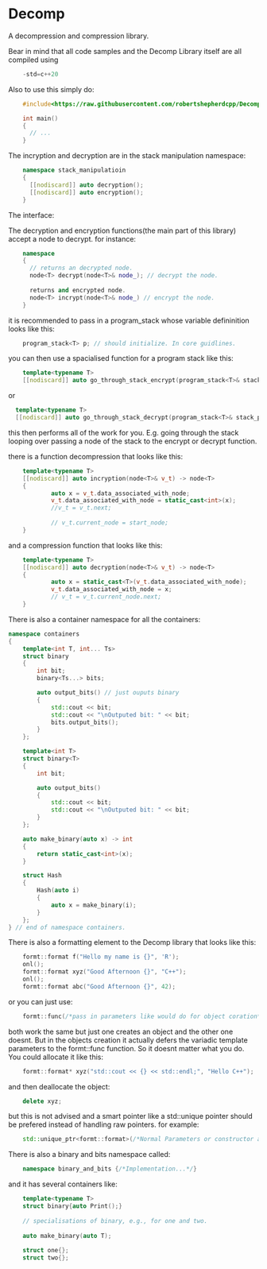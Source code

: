 # Decomp
A decompression and compression library.

Bear in mind that all code samples and the Decomp Library itself are all compiled using
```C++
    -std=c++20
```
 Also to use this simply do:
 ```C++
     #include<https://raw.githubusercontent.com/robertshepherdcpp/Decomp/main/main.cpp>

     int main()
     {
       // ...
     }
 ```
 The incryption and decryption are in the stack manipulation namespace:
 ```C++
     namespace stack_manipulatioin
     {
       [[nodiscard]] auto decryption();
       [[nodiscard]] auto encryption();
     }
``` 
The interface:

The decryption and encryption functions(the main part of this library) accept a node to decrypt. for instance:
```C++
    namespace
    {
      // returns an decrypted node.
      node<T> decrypt(node<T>& node_); // decrypt the node.
    
      returns and encrypted node.
      node<T> incrypt(node<T>& node_) // encrypt the node.
    }
 ```    
it is recommended to pass in a program_stack whose variable defininition looks like this:
```C++
    program_stack<T> p; // should initialize. In core guidlines.
```
you can then use a spacialised function for a program stack like this:
```C++
    template<typename T>
    [[nodiscard]] auto go_through_stack_encrypt(program_stack<T>& stack_p)
  ```
or 
  ```C++  
    template<typename T>
    [[nodiscard]] auto go_through_stack_decrypt(program_stack<T>& stack_p)
```
this then performs all of the work for you. E.g. going through the stack looping over passing a node of the stack to the encrypt or decrypt function.

there is a function decompression that looks like this:
```C++
    template<typename T>
    [[nodiscard]] auto incryption(node<T>& v_t) -> node<T>
    {
            auto x = v_t.data_associated_with_node;
            v_t.data_associated_with_node = static_cast<int>(x);
            //v_t = v_t.next;
        
            // v_t.current_node = start_node;
    }
```
and a compression function that looks like this:
```C++
    template<typename T>
    [[nodiscard]] auto decryption(node<T>& v_t) -> node<T>
    {
            auto x = static_cast<T>(v_t.data_associated_with_node);
            v_t.data_associated_with_node = x;
            // v_t = v_t.current_node.next;
    }
```
There is also a container namespace for all the containers:

```C++
namespace containers
{
    template<int T, int... Ts>
    struct binary
    {
        int bit;
        binary<Ts...> bits; 

        auto output_bits() // just ouputs binary
        {
            std::cout << bit;
            std::cout << "\nOutputed bit: " << bit;
            bits.output_bits();
        }
    };

    template<int T>
    struct binary<T>
    {
        int bit;

        auto output_bits()
        {
            std::cout << bit;
            std::cout << "\nOutputed bit: " << bit;
        }
    };

    auto make_binary(auto x) -> int
    {
        return static_cast<int>(x);
    }

    struct Hash
    {
        Hash(auto i)
        {
            auto x = make_binary(i);
        }
    };
} // end of namespace containers.
```
There is also a formatting element to the Decomp library that looks like this:
```C++
    formt::format f("Hello my name is {}", 'R');
    onl();
    formt::format xyz("Good Afternoon {}", "C++");
    onl();
    formt::format abc("Good Afternoon {}", 42);
```    
or you can just use:
```C++
    formt::func(/*pass in parameters like would do for object coration*/);
```    
both work the same but just one creates an object and the other one doesnt. But in the objects creation it actually defers the variadic template parameters to the formt::func function. So it doesnt matter what you do. You could allocate it like this:
```C++
    formt::format* xyz("std::cout << {} << std::endl;", "Hello C++");
```    
and then deallocate the object:
```C++
    delete xyz;
```    
but this is not advised and a smart pointer like a std::unique pointer should be prefered instead of handling raw pointers. for example:
```C++
    std::unique_ptr<formt::format>(/*Normal Parameters or constructor aguements*/);
```    
There is also a binary and bits namespace called:
```C++
    namespace binary_and_bits {/*Implementation...*/}
```
and it has several containers like:
```C++
    template<typename T>
    struct binary{auto Print();}
    
    // specialisations of binary, e.g., for one and two.
    
    auto make_binary(auto T);
    
    struct one{};
    struct two{};
```
